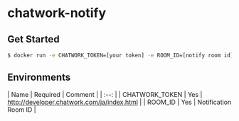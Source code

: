 # chatwork-notify

## Get Started

```sh
$ docker run -e CHATWORK_TOKEN=[your token] -e ROOM_ID=[notify room id] chatwork/chatwork-notify "Get Started"
```

## Environments

| Name | Required | Comment |
| :--: |
| CHATWORK_TOKEN | Yes | http://developer.chatwork.com/ja/index.html |
| ROOM_ID | Yes | Notification Room ID |
